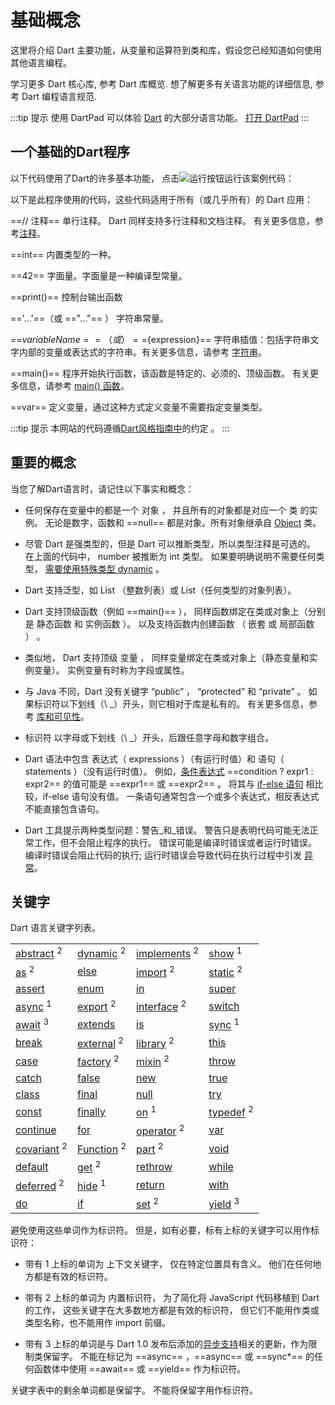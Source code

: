 # 基础概念

这里将介绍 Dart 主要功能，从变量和运算符到类和库，假设您已经知道如何使用其他语言编程。

学习更多 Dart 核心库, 参考 Dart 库概览. 想了解更多有关语言功能的详细信息, 参考 Dart 编程语言规范.

:::tip 提示
使用 DartPad 可以体验 [Dart](../dartpad.md) 的大部分语言功能。
[打开 DartPad](https://dartpad.cn/)
:::

## 一个基础的Dart程序

以下代码使用了Dart的许多基本功能，
点击![运行](/red-run.png)按钮运行该案例代码：
<DartPad
    id="d33791fc65ff2670f5ef6935fe33fb29"
    vertical-ratio="60"
    height="400"
/>



以下是此程序使用的代码，这些代码适用于所有（或几乎所有）的 Dart 应用：

==// 注释==
单行注释。 Dart 同样支持多行注释和文档注释。 有关更多信息，参考[注释]()。

==int== 
内置类型的一种。

==42==
字面量。字面量是一种编译型常量。

==print()==
控制台输出函数

=='...'==（或 =="..."== ）
字符串常量。

==$variableName==（或）==${expression}==
字符串插值：包括字符串文字内部的变量或表达式的字符串。有关更多信息，请参考 [字符串](built-in-types.md#字符串)。

==main()==
程序开始执行函数，该函数是特定的、必须的、顶级函数。 有关更多信息，请参考 [main() 函数](built-in-types.md#main-函数)。

==var==
定义变量，通过这种方式定义变量不需要指定变量类型。

:::tip 提示
本网站的代码遵循[Dart风格指南中](https://www.dartlang.org/guides/language/effective-dart/style)的约定 。
:::

## 重要的概念


当您了解Dart语言时，请记住以下事实和概念：

- 任何保存在变量中的都是一个 对象 ， 并且所有的对象都是对应一个 类 的实例。 无论是数字，函数和 ==null== 都是对象。所有对象继承自 [Object](https://api.dart.ranyunlong.com/dart-core/Object-class.html) 类。

- 尽管 Dart 是强类型的，但是 Dart 可以推断类型，所以类型注释是可选的。 在上面的代码中， number 被推断为 int 类型。 如果要明确说明不需要任何类型， [需要使用特殊类型 dynamic]() 。

- Dart 支持泛型，如 List<Generic :value="[{link:'https://api.dart.ranyunlong.com/dart-core/int-class.html', value: 'int'}]"/> （整数列表）或 List<Generic :value="['dynamic']"/>（任何类型的对象列表）。

- Dart 支持顶级函数（例如 ==main()== ）， 同样函数绑定在类或对象上（分别是 静态函数 和 实例函数 ）。 以及支持函数内创建函数 （ 嵌套 或 局部函数 ） 。

- 类似地， Dart 支持顶级 变量 ， 同样变量绑定在类或对象上（静态变量和实例变量）。 实例变量有时称为字段或属性。

- 与 Java 不同，Dart 没有关键字 “public” ， “protected” 和 “private” 。 如果标识符以下划线（\ _）开头，则它相对于库是私有的。 有关更多信息，参考 [库和可见性]()。

- 标识符 以字母或下划线（\ _）开头，后跟任意字母和数字组合。

- Dart 语法中包含 表达式（ expressions ）（有运行时值）和 语句（ statements ）（没有运行时值）。 例如，[条件表达式]() ==condition ? expr1 : expr2== 的值可能是 ==expr1== 或 ==expr2== 。 将其与 [if-else 语句]() 相比较，if-else 语句没有值。 一条语句通常包含一个或多个表达式，相反表达式不能直接包含语句。

- Dart 工具提示两种类型问题：警告_和_错误。 警告只是表明代码可能无法正常工作，但不会阻止程序的执行。 错误可能是编译时错误或者运行时错误。 编译时错误会阻止代码的执行; 运行时错误会导致代码在执行过程中引发 [异常]()。

## 关键字
Dart 语言关键字列表。

<table>
    <tbody>
        <tr>
            <td>
                <a href="">abstract</a>&nbsp;<sup title="built-in-identifier"
                    alt="built-in-identifier">2</sup>
            </td>
            <td>
                <a href="">dynamic</a>&nbsp;<sup
                    title="built-in-identifier" alt="built-in-identifier">2</sup>
            </td>
            <td>
                <a href="">implements</a>&nbsp;<sup title="built-in-identifier"
                    alt="built-in-identifier">2</sup>
            </td>
            <td>
                <a href="">show</a>&nbsp;<sup
                    title="contextual keyword" alt="contextual keyword">1</sup>
            </td>
        </tr>
        <tr>
            <td>
                <a href="">as</a>&nbsp;<sup
                    title="built-in-identifier" alt="built-in-identifier">2</sup>
            </td>
            <td><a href="">else</a></td>
            <td>
                <a href="">import</a>&nbsp;<sup title="built-in-identifier"
                    alt="built-in-identifier">2</sup>
            </td>
            <td>
                <a href="">static</a>&nbsp;<sup
                    title="built-in-identifier" alt="built-in-identifier">2</sup>
            </td>
        </tr>
        <tr>
            <td><a href="">assert</a></td>
            <td><a href="">enum</a></td>
            <td><a href="">in</a></td>
            <td><a href="">super</a></td>
        </tr>
        <tr>
            <td>
                <a href="">async</a>&nbsp;<sup title="contextual keyword"
                    alt="contextual keyword">1</sup>
            </td>
            <td>
                <a href="">export</a>&nbsp;<sup title="built-in-identifier"
                    alt="built-in-identifier">2</sup>
            </td>
            <td>
                <a href=""
                    class="external">interface</a>&nbsp;<sup title="built-in-identifier"
                    alt="built-in-identifier">2</sup>
            </td>
            <td><a href="">switch</a></td>
        </tr>
        <tr>
            <td>
                <a href="">await</a>&nbsp;<sup title="limited reserved word"
                    alt="limited reserved word">3</sup>
            </td>
            <td><a href="">extends</a></td>
            <td><a href="">is</a></td>
            <td>
                <a href="">sync</a>&nbsp;<sup title="contextual keyword"
                    alt="contextual keyword">1</sup>
            </td>
        </tr>
        <tr>
            <td><a href="">break</a></td>
            <td>
                <a href=""
                    class="external">external</a>&nbsp;<sup title="built-in-identifier"
                    alt="built-in-identifier">2</sup>
            </td>
            <td>
                <a href="">library</a>&nbsp;<sup
                    title="built-in-identifier" alt="built-in-identifier">2</sup>
            </td>
            <td><a href="">this</a></td>
        </tr>
        <tr>
            <td><a href="">case</a></td>
            <td>
                <a href="">factory</a>&nbsp;<sup
                    title="built-in-identifier" alt="built-in-identifier">2</sup>
            </td>
            <td>
                <a href="">mixin</a>&nbsp;<sup
                    title="built-in-identifier" alt="built-in-identifier">2</sup>
            </td>
            <td><a href="">throw</a></td>
        </tr>
        <tr>
            <td><a href="">catch</a></td>
            <td><a href="">false</a></td>
            <td><a href="">new</a></td>
            <td><a href="">true</a></td>
        </tr>
        <tr>
            <td><a href="">class</a></td>
            <td><a href="">final</a></td>
            <td><a href="">null</a></td>
            <td><a href="">try</a></td>
        </tr>
        <tr>
            <td><a href="">const</a></td>
            <td><a href="">finally</a></td>
            <td>
                <a href="">on</a>&nbsp;<sup title="contextual keyword" alt="contextual keyword">1</sup>
            </td>
            <td>
                <a href="">typedef</a>&nbsp;<sup title="built-in-identifier" alt="built-in-identifier">2</sup>
            </td>
        </tr>
        <tr>
            <td><a href="">continue</a></td>
            <td><a href="">for</a></td>
            <td>
                <a href="">operator</a>&nbsp;<sup
                    title="built-in-identifier" alt="built-in-identifier">2</sup>
            </td>
            <td><a href="">var</a></td>
        </tr>
        <tr>
            <td>
                <a href="">covariant</a>&nbsp;<sup
                    title="built-in-identifier" alt="built-in-identifier">2</sup>
            </td>
            <td>
                <a href="">Function</a>&nbsp;<sup title="built-in-identifier"
                    alt="built-in-identifier">2</sup>
            </td>
            <td>
                <a href="">part</a>&nbsp;<sup
                    title="built-in-identifier" alt="built-in-identifier">2</sup>
            </td>
            <td><a href="" class="external">void</a>
            </td>
        </tr>
        <tr>
            <td><a href="">default</a></td>
            <td>
                <a href="">get</a>&nbsp;<sup title="built-in-identifier"
                    alt="built-in-identifier">2</sup>
            </td>
            <td><a href="">rethrow</a></td>
            <td><a href="">while</a></td>
        </tr>
        <tr>
            <td>
                <a href="">deferred</a>&nbsp;<sup
                    title="built-in-identifier" alt="built-in-identifier">2</sup>
            </td>
            <td>
                <a href="">hide</a>&nbsp;<sup
                    title="contextual keyword" alt="contextual keyword">1</sup>
            </td>
            <td><a href="">return</a></td>
            <td><a href="">with</a></td>
        </tr>
        <tr>
            <td><a href="">do</a></td>
            <td><a href="">if</a></td>
            <td>
                <a href="">set</a>&nbsp;<sup title="built-in-identifier"
                    alt="built-in-identifier">2</sup>
            </td>
            <td>
                <a href="">yield</a>&nbsp;<sup title="limited reserved word"
                    alt="limited reserved word">3</sup>
            </td>
        </tr>
    </tbody>
</table>

避免使用这些单词作为标识符。 但是，如有必要，标有上标的关键字可以用作标识符：

- 带有 1 上标的单词为 上下文关键字， 仅在特定位置具有含义。 他们在任何地方都是有效的标识符。

- 带有 2 上标的单词为 内置标识符， 为了简化将 JavaScript 代码移植到 Dart 的工作， 这些关键字在大多数地方都是有效的标识符， 但它们不能用作类或类型名称，也不能用作 import 前缀。

- 带有 3 上标的单词是与 Dart 1.0 发布后添加的[异步支持]()相关的更新，作为限制类保留字。
不能在标记为 ==async== ，==async== 或 ==sync*== 的任何函数体中使用 ==await== 或 ==yield== 作为标识符。

关键字表中的剩余单词都是保留字。 不能将保留字用作标识符。